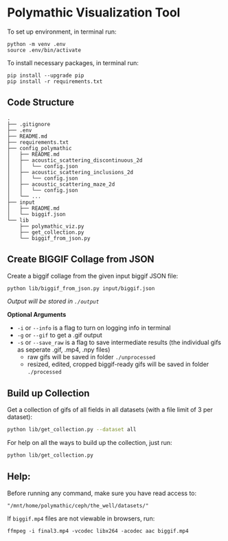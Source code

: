 # Polymathic Visualization Tool

To set up environment, in terminal run:
```
python -m venv .env
source .env/bin/activate
```

To install necessary packages, in terminal run:
```
pip install --upgrade pip
pip install -r requirements.txt
```

## Code Structure

```
.
├── .gitignore
├── .env
├── README.md
├── requirements.txt
├── config_polymathic
│   ├── README.md
│   ├── acoustic_scattering_discontinuous_2d
│   │   └── config.json
│   ├── acoustic_scattering_inclusions_2d
│   │   └── config.json
│   ├── acoustic_scattering_maze_2d
│   │   └── config.json
│   └── ...
├── input
│   ├── README.md
│   └── biggif.json
└── lib
    ├── polymathic_viz.py
    ├── get_collection.py
    └── biggif_from_json.py
```

## Create BIGGIF Collage from JSON

Create a biggif collage from the given input biggif JSON file:
```bash
python lib/biggif_from_json.py input/biggif.json
```
*Output will be stored in `./output`*

**Optional Arguments**

* `-i` or `--info` is a flag to turn on logging info in terminal
* `-g` or `--gif` to get a .gif output
* `-s` or `--save_raw` is a flag to save intermediate results (the individual gifs as seperate .gif, .mp4, .npy files)
    * raw gifs will be saved in folder `./unprocessed`
    * resized, edited, cropped biggif-ready gifs will be saved in folder `./processed`


## Build up Collection

Get a collection of gifs of all fields in all datasets (with a file limit of 3 per dataset):
```bash
python lib/get_collection.py --dataset all
```

For help on all the ways to build up the collection, just run:
```bash
python lib/get_collection.py
```

## Help:

Before running any command, make sure you have read access to:
```
"/mnt/home/polymathic/ceph/the_well/datasets/"
```

If `biggif.mp4` files are not viewable in browsers, run:
```
ffmpeg -i final3.mp4 -vcodec libx264 -acodec aac biggif.mp4
```

